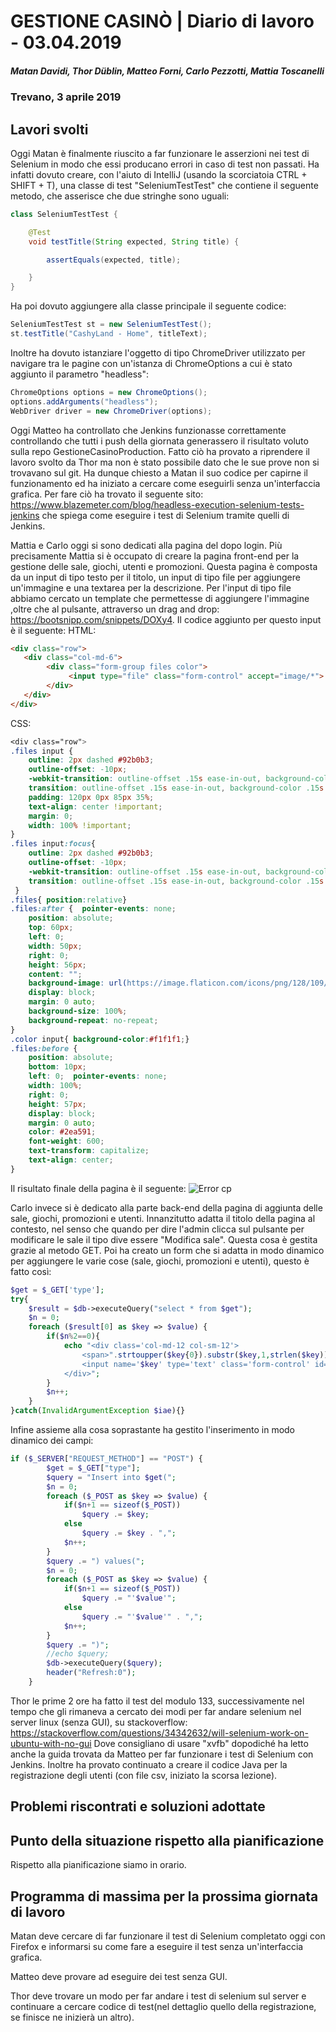 # GESTIONE CASINÒ | Diario di lavoro - 03.04.2019
##### Matan Davidi, Thor Düblin, Matteo Forni, Carlo Pezzotti, Mattia Toscanelli
### Trevano, 3 aprile 2019

## Lavori svolti
Oggi Matan è finalmente riuscito a far funzionare le asserzioni nei test di Selenium in modo che essi producano errori in caso di test non passati. Ha infatti dovuto creare, con l'aiuto di IntelliJ (usando la scorciatoia CTRL + SHIFT + T), una classe di test "SeleniumTestTest" che contiene il seguente metodo, che asserisce che due stringhe sono uguali:
```java
class SeleniumTestTest {

    @Test
    void testTitle(String expected, String title) {

        assertEquals(expected, title);

    }
}
```

Ha poi dovuto aggiungere alla classe principale il seguente codice:
```java
SeleniumTestTest st = new SeleniumTestTest();
st.testTitle("CashyLand - Home", titleText);
```

Inoltre ha dovuto istanziare l'oggetto di tipo ChromeDriver utilizzato per navigare tra le pagine con un'istanza di ChromeOptions a cui è stato aggiunto il parametro "headless":
```java
ChromeOptions options = new ChromeOptions();
options.addArguments("headless");
WebDriver driver = new ChromeDriver(options);
```

Oggi Matteo ha controllato che Jenkins funzionasse correttamente controllando che tutti i push della giornata generassero il risultato voluto sulla repo GestioneCasinoProduction. Fatto ciò ha provato a riprendere il lavoro svolto da Thor ma non è stato possibile dato che le sue prove non si trovavano sul git. Ha dunque chiesto a Matan il suo codice per capirne il funzionamento ed ha iniziato a cercare come eseguirli senza un'interfaccia grafica. Per fare ciò ha trovato il seguente sito: https://www.blazemeter.com/blog/headless-execution-selenium-tests-jenkins che spiega come eseguire i test di Selenium tramite quelli di Jenkins.

Mattia e Carlo oggi si sono dedicati alla pagina del dopo login. Più precisamente Mattia si è occupato di creare la pagina front-end per la gestione delle sale, giochi, utenti e promozioni. Questa pagina è composta da un input di tipo testo per il titolo, un input di tipo file per aggiungere un'immagine e una textarea per la descrizione. Per l'input di tipo file abbiamo cercato un template che permettesse di aggiungere l'immagine ,oltre che al pulsante, attraverso un drag and drop: https://bootsnipp.com/snippets/DOXy4. Il codice aggiunto per questo input è il seguente:
HTML:
```html
<div class="row">
   <div class="col-md-6">
        <div class="form-group files color">
             <input type="file" class="form-control" accept="image/*">
        </div>
   </div>
</div>
```
CSS:
```css
<div class="row">
.files input {
    outline: 2px dashed #92b0b3;
    outline-offset: -10px;
    -webkit-transition: outline-offset .15s ease-in-out, background-color .15s linear;
    transition: outline-offset .15s ease-in-out, background-color .15s linear;
    padding: 120px 0px 85px 35%;
    text-align: center !important;
    margin: 0;
    width: 100% !important;
}
.files input:focus{
    outline: 2px dashed #92b0b3;  
    outline-offset: -10px;
    -webkit-transition: outline-offset .15s ease-in-out, background-color .15s linear;
    transition: outline-offset .15s ease-in-out, background-color .15s linear; border:1px solid #92b0b3;
 }
.files{ position:relative}
.files:after {  pointer-events: none;
    position: absolute;
    top: 60px;
    left: 0;
    width: 50px;
    right: 0;
    height: 56px;
    content: "";
    background-image: url(https://image.flaticon.com/icons/png/128/109/109612.png);
    display: block;
    margin: 0 auto;
    background-size: 100%;
    background-repeat: no-repeat;
}
.color input{ background-color:#f1f1f1;}
.files:before {
    position: absolute;
    bottom: 10px;
    left: 0;  pointer-events: none;
    width: 100%;
    right: 0;
    height: 57px;
    display: block;
    margin: 0 auto;
    color: #2ea591;
    font-weight: 600;
    text-transform: capitalize;
    text-align: center;
}
```

Il risultato finale della pagina è il seguente:
![Error cp](../media/addForm.PNG)

Carlo invece si è dedicato alla parte back-end della pagina di aggiunta delle sale, giochi, promozioni e utenti. Innanzitutto adatta il titolo della pagina al contesto, nel senso che quando per dire l'admin clicca sul pulsante per modificare le sale il tipo dive essere "Modifica sale". Questa cosa è gestita grazie al metodo GET.
Poi ha creato un form che si adatta in modo dinamico per aggiungere le varie cose (sale, giochi, promozioni e utenti), questo è fatto così:
```php
$get = $_GET['type'];
try{
    $result = $db->executeQuery("select * from $get");
    $n = 0;
    foreach ($result[0] as $key => $value) {
        if($n%2==0){
            echo "<div class='col-md-12 col-sm-12'>
                <span>".strtoupper($key{0}).substr($key,1,strlen($key)).":</span>
                <input name='$key' type='text' class='form-control' id='title' placeholder='".strtoupper($key{0}).substr($key,1,strlen($key))."'>
            </div>";  
        }
        $n++;
    }
}catch(InvalidArgumentException $iae){}
```
Infine assieme alla cosa soprastante ha gestito l'inserimento in modo dinamico dei campi:
```php
if ($_SERVER["REQUEST_METHOD"] == "POST") {
        $get = $_GET["type"];
        $query = "Insert into $get(";
        $n = 0;
        foreach ($_POST as $key => $value) {
            if($n+1 == sizeof($_POST))
                $query .= $key;
            else
                $query .= $key . ",";
            $n++;
        }
        $query .= ") values(";
        $n = 0;
        foreach ($_POST as $key => $value) {
            if($n+1 == sizeof($_POST))
                $query .= "'$value'";
            else
                $query .= "'$value'" . ",";
            $n++;
        }
        $query .= ")";
        //echo $query;
        $db->executeQuery($query);
        header("Refresh:0");
    }
```

Thor le prime 2 ore ha fatto il test del modulo 133, successivamente nel tempo che gli rimaneva a cercato dei modi per far andare selenium nel server linux (senza GUI), su stackoverflow:
https://stackoverflow.com/questions/34342632/will-selenium-work-on-ubuntu-with-no-gui
Dove consigliano di usare "xvfb" dopodiché ha letto anche la guida trovata da Matteo per far funzionare i test di Selenium con Jenkins.
Inoltre ha provato continuato a creare il codice Java per la registrazione degli utenti (con file csv, iniziato la scorsa lezione).


##  Problemi riscontrati e soluzioni adottate


##  Punto della situazione rispetto alla pianificazione
Rispetto alla pianificazione siamo in orario.

## Programma di massima per la prossima giornata di lavoro
Matan deve cercare di far funzionare il test di Selenium completato oggi con Firefox e informarsi su come fare a eseguire il test senza un'interfaccia grafica.

Matteo deve provare ad eseguire dei test senza GUI.

Thor deve trovare un modo per far andare i test di selenium sul server e continuare a cercare codice di test(nel dettaglio quello della registrazione, se finisce ne inizierà un altro).
